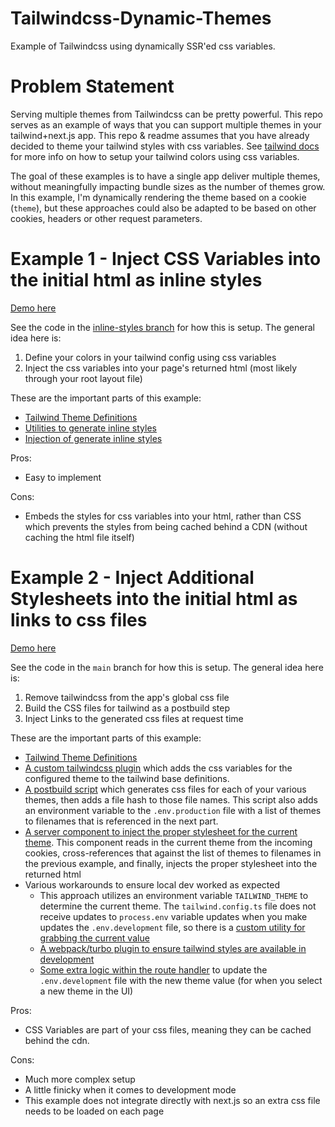 # Tailwindcss-Dynamic-Themes
Example of Tailwindcss using dynamically SSR'ed css variables.

# Problem Statement

Serving multiple themes from Tailwindcss can be pretty powerful. This repo serves as an example of ways that you can support multiple themes in your tailwind+next.js app. This repo & readme assumes that you have already decided to theme your tailwind styles with css variables. See [tailwind docs](https://tailwindcss.com/docs/customizing-colors#using-css-variables) for more info on how to setup your tailwind colors using css variables. 

The goal of these examples is to have a single app deliver multiple themes, without meaningfully impacting bundle sizes as the number of themes grow. In this example, I'm dynamically rendering the theme based on a cookie (`theme`), but these approaches could also be adapted to be based on other cookies, headers or other request parameters. 


# Example 1 - Inject CSS Variables into the initial html as inline styles

[Demo here](https://tailwindcss-dynamic-themes-git-inli-af239a-willwill96s-projects.vercel.app?_vercel_share=Rtke76sSnbtKT0ZLMKcIbvBp5pN7Mtmc)

See the code in the [inline-styles branch](https://github.com/willwill96/Tailwindcss-Dynamic-Themes/tree/inline-styles) for how this is setup. The general idea here is:

1. Define your colors in your tailwind config using css variables
2. Inject the css variables into your page's returned html (most likely through your root layout file)

These are the important parts of this example:

- [Tailwind Theme Definitions](https://github.com/willwill96/Tailwindcss-Dynamic-Themes/blob/inline-styles/src/tailwind/themes.ts)
- [Utilities to generate inline styles](https://github.com/willwill96/Tailwindcss-Dynamic-Themes/blob/inline-styles/src/tailwind/generate-inline-css-vars.ts)
- [Injection of generate inline styles](https://github.com/willwill96/Tailwindcss-Dynamic-Themes/blob/inline-styles/src/app/layout.tsx#L23)

Pros:

- Easy to implement

Cons:

- Embeds the styles for css variables into your html, rather than CSS which prevents the styles from being cached behind a CDN (without caching the html file itself)


# Example 2 - Inject Additional Stylesheets into the initial html as links to css files

[Demo here](https://tailwindcss-dynamic-themes.vercel.app/)

See the code in the `main` branch for how this is setup. The general idea here is:

1. Remove tailwindcss from the app's global css file
2. Build the CSS files for tailwind as a postbuild step
3. Inject Links to the generated css files at request time

These are the important parts of this example:

- [Tailwind Theme Definitions](./src/tailwind/themes.ts)
- [A custom tailwindcss plugin](./src/tailwind/dynamic-theme-plugin.ts) which adds the css variables for the configured theme to the tailwind base definitions.
- [A postbuild script](./create-tailwind-theme-files.ts) which generates css files for each of your various themes, then adds a file hash to those file names. This script also adds an environment variable to the `.env.production` file with a list of themes to filenames that is referenced in the next part.
- [A server component to inject the proper stylesheet for the current theme](./src/components/ProductionStyleImporter.tsx). This component reads in the current theme from the incoming cookies, cross-references that against the list of themes to filenames in the previous example, and finally, injects the proper stylesheet into the returned html
- Various workarounds to ensure local dev worked as expected
    - This approach utilizes an environment variable `TAILWIND_THEME` to determine the current theme. The `tailwind.config.ts` file does not receive updates to `process.env` variable updates when you make updates the `.env.development` file, so there is a [custom utility for grabbing the current value](./src/tailwind/get-local-theme.ts)
    - [A webpack/turbo plugin to ensure tailwind styles are available in development](./next.config.ts)
    - [Some extra logic within the route handler](./src/app/switch-themes/route.ts) to update the `.env.development` file with the new theme value (for when you select a new theme in the UI)



Pros:

- CSS Variables are part of your css files, meaning they can be cached behind the cdn.

Cons:

- Much more complex setup
- A little finicky when it comes to development mode
- This example does not integrate directly with next.js so an extra css file needs to be loaded on each page